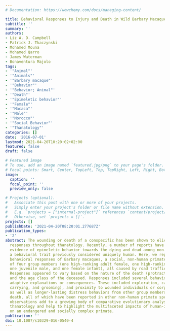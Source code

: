 ```yaml
---
# Documentation: https://wowchemy.com/docs/managing-content/

title: Behavioral Responses to Injury and Death in Wild Barbary Macaques (Macaca Sylvanus)
subtitle: ''
summary: ''
authors:
- Liz A. D. Campbell
- Patrick J. Tkaczynski
- Mohamed Mouna
- Mohamed Qarro
- James Waterman
- Bonaventura Majolo
tags:
- '"Animal"'
- '"Animals"'
- '"Barbary macaque"'
- '"Behavior"'
- '"Behavior; Animal"'
- '"Death"'
- '"Epimeletic behavior"'
- '"Female"'
- '"Macaca"'
- '"Male"'
- '"Morocco"'
- '"Social Behavior"'
- '"Thanatology"'
categories: []
date: '2016-07-01'
lastmod: 2021-04-20T10:20:02+02:00
featured: false
draft: false

# Featured image
# To use, add an image named `featured.jpg/png` to your page's folder.
# Focal points: Smart, Center, TopLeft, Top, TopRight, Left, Right, BottomLeft, Bottom, BottomRight.
image:
  caption: ''
  focal_point: ''
  preview_only: false

# Projects (optional).
#   Associate this post with one or more of your projects.
#   Simply enter your project's folder or file name without extension.
#   E.g. `projects = ["internal-project"]` references `content/project/deep-learning/index.md`.
#   Otherwise, set `projects = []`.
projects: []
publishDate: '2021-04-20T08:20:01.277687Z'
publication_types:
- '2'
abstract: The wounding or death of a conspecific has been shown to elicit varied behavioral
  responses throughout thanatology. Recently, a number of reports have presented contentious
  evidence of epimeletic behavior towards the dying and dead among non-human animals,
  a behavioral trait previously considered uniquely human. Here, we report on the
  behavioral responses of Barbary macaques, a social, non-human primate, to the deaths
  of four group members (one high-ranking adult female, one high-ranking adult male,
  one juvenile male, and one female infant), all caused by road traffic accidents.
  Responses appeared to vary based on the nature of the death (protracted or instant)
  and the age class of the deceased. Responses included several behaviors with potential
  adaptive explanations or consequences. These included exploration, caretaking (guarding,
  carrying, and grooming), and proximity to wounded individuals or corpses, and immediate
  as well as longer-lasting distress behaviors from other group members following
  death, all of which have been reported in other non-human primate species. These
  observations add to a growing body of comparative evolutionary analysis of primate
  thanatology and help to highlight the multifaceted impacts of human-induced fatalities
  on an endangered and socially complex primate.
publication: ''
doi: 10.1007/s10329-016-0540-4
---
```

